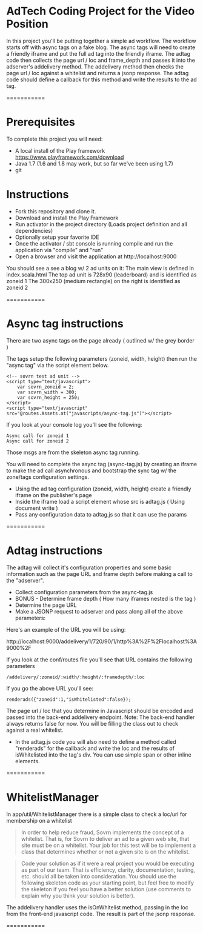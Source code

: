 # AdTech Coding Project for the Video Position

In this project you'll be putting together a simple ad workflow.  The workflow starts off with async tags
on a fake blog.  The async tags will need to create a friendly iframe and put the full ad tag into the friendly iframe.
The adtag code then collects the page url / loc and frame_depth and passes it into the adserver's addelivery method.  The
addelivery method then checks the page url / loc against a whitelist and returns a jsonp response.  The adtag code
should define a callback for this method and write the results to the ad tag.

===========

# Prerequisites

To complete this project you will need:

* A local install of the Play framework https://www.playframework.com/download
* Java 1.7 (1.6 and 1.8 may work, but so far we've been using 1.7)
* git

# Instructions

* Fork this repository and clone it.
* Download and install the Play Framework
* Run activator in the project directory (Loads project definition and all dependencies)
* Optionally setup your favorite IDE
* Once the activator / sbt console is running compile and run the application via "compile" and "run"
* Open a browser and visit the application at http://localhost:9000

You should see a see a blog w/ 2 ad units on it:
The main view is defined in index.scala.html
The top ad unit is 728x90 (leaderboard) and is identified as zoneid 1
The 300x250 (medium rectangle) on the right is identified as zoneid 2


===========

# Async tag instructions

There are two async tags on the page already ( outlined w/ the grey border )

The tags setup the following parameters (zoneid, width, height) then run the "async tag" via the script element below.

```
<!-- sovrn test ad unit -->
<script type="text/javascript">
    var sovrn_zoneid = 2;
    var sovrn_width = 300;
    var sovrn_height = 250;
</script>
<script type="text/javascript" src="@routes.Assets.at("javascripts/async-tag.js")"></script>
```

If you look at your console log you'll see the following:

```
Async call for zoneid 1
Async call for zoneid 2
```

Those msgs are from the skeleton async tag running.

You will need to complete the async tag (async-tag.js) by creating an iframe to make the ad call asynchronous and
bootstrap the sync tag w/ the zone/tags configuration settings.

* Using the ad tag configuration (zoneid, width, height) create a friendly iframe on the publisher's page
* Inside the iframe load a script element whose src is adtag.js ( Using document write )
* Pass any configuration data to adtag.js so that it can use the params

===========

# Adtag instructions

The adtag will collect it's configuration properties and some basic information such as the page URL
and frame depth before making a call to the "adserver".

* Collect configuration parameters from the async-tag.js
* BONUS - Determine frame depth ( How many iframes nested is the tag )
* Determine the page URL
* Make a JSONP request to adserver and pass along all of the above parameters:

Here's an example of the URL you will be using:

http://localhost:9000/addelivery/1/720/90/1/http%3A%2F%2Flocalhost%3A9000%2F

If you look at the conf/routes file you'll see that URL contains the following parameters
```
/addelivery/:zoneid/:width/:height/:framedepth/:loc
```

If you go the above URL you'll see:
```
renderads({"zoneid":1,"isWhitelisted":false});
```

The page url / loc that you determine in Javascript should be encoded and passed into the back-end addelivery endpoint.
Note: The back-end handler always returns false for now.  You will be filling the class out to check against a real
whitelist.

* In the adtag.js code you will also need to define a method called "renderads" for the callback and write
the loc and the results of isWhitelisted into the tag's div.  You can use simple span or other inline elements.

===========

# WhitelistManager

In app/util/WhitelistManager there is a simple class to check a loc/url for membership on a whitelist

> In order to help reduce fraud, Sovrn implements the concept of a whitelist.
> That is, for Sovrn to deliver an ad to a given web site, that site must
> be on a whitelist. Your job for this test will be to implement a class that
> determines whether or not a given site is on the whitelist.

> Code your solution as if it were a real project you would be executing as part of our team.
> That is efficiency, clarity, documentation, testing, etc. should all be taken into consideration.
> You should use the following skeleton code as your starting point, but feel free to modify
> the skeleton if you feel you have a better solution (use comments to explain why you think your solution is better).

The addelivery handler uses the isOnWhitelist method, passing in the loc from the front-end javascript code.  The
result is part of the jsonp response.

===========

